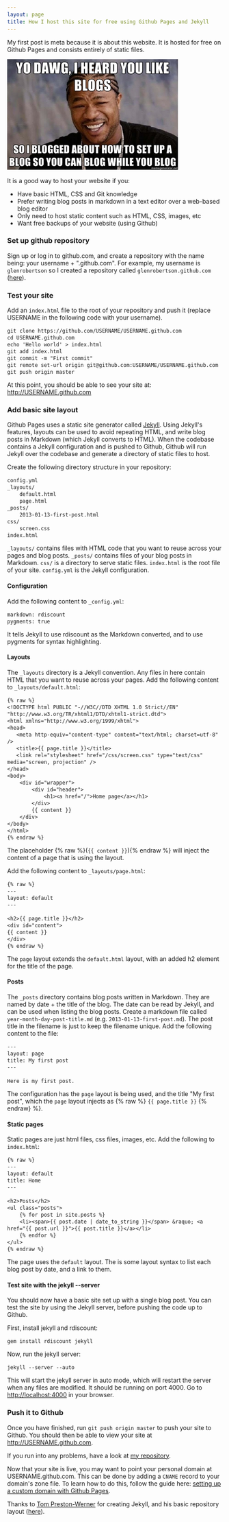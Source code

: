 ```yaml
---
layout: page
title: How I host this site for free using Github Pages and Jekyll
---
```



My first post is meta because it is about this website. It is hosted for free on Github Pages and consists entirely of static files.

![Yo dawg, I heard you like blogs, so I blogged about how to set up a blog so you can blog while you blog](/images/yo-dawg-i-heard-you-like-blogs.jpg)

It is a good way to host your website if you:

* Have basic HTML, CSS and Git knowledge
* Prefer writing blog posts in markdown in a text editor over a web-based blog editor
* Only need to host static content such as HTML, CSS, images, etc
* Want free backups of your website (using Github)


### Set up github repository
Sign up or log in to github.com, and create a repository with the name being: your username + ".github.com". For example, my username is `glenrobertson` so I created a repository called `glenrobertson.github.com` ([here](https://github.com/glenrobertson/glenrobertson.github.com)).

### Test your site
Add an `index.html` file to the root of your repository and push it (replace USERNAME in the following code with your username).

    git clone https://github.com/USERNAME/USERNAME.github.com
    cd USERNAME.github.com
    echo 'Hello world' > index.html
    git add index.html
    git commit -m "First commit"
    git remote set-url origin git@github.com:USERNAME/USERNAME.github.com
    git push origin master

At this point, you should be able to see your site at: http://USERNAME.github.com

### Add basic site layout
Github Pages uses a static site generator called [Jekyll](http://jekyllrb.com/). Using Jekyll's features, layouts can be used to avoid repeating HTML, and write blog posts in Markdown (which Jekyll converts to HTML). When the codebase contains a Jekyll configuration and is pushed to Github, Github will run Jekyll over the codebase and generate a directory of static files to host.

Create the following directory structure in your repository:

    config.yml
    _layouts/
        default.html
        page.html
    _posts/
        2013-01-13-first-post.html
    css/
        screen.css
    index.html

`_layouts/` contains files with HTML code that you want to reuse across your pages and blog posts.
`_posts/` contains files of your blog posts in Markdown.
`css/` is a directory to serve static files.
`index.html` is the root file of your site.
`config.yml` is the Jekyll configuration.

#### Configuration
Add the following content to `_config.yml`:

    markdown: rdiscount
    pygments: true

It tells Jekyll to use rdiscount as the Markdown converted, and to use pygments for syntax highlighting.

#### Layouts
The `_layouts` directory is a Jekyll convention. Any files in here contain HTML that you want to reuse across your pages.
Add the following content to `_layouts/default.html`:

    {% raw %}
    <!DOCTYPE html PUBLIC "-//W3C//DTD XHTML 1.0 Strict//EN" "http://www.w3.org/TR/xhtml1/DTD/xhtml1-strict.dtd">
    <html xmlns="http://www.w3.org/1999/xhtml">
    <head>
       <meta http-equiv="content-type" content="text/html; charset=utf-8" />
       <title>{{ page.title }}</title>
       <link rel="stylesheet" href="/css/screen.css" type="text/css" media="screen, projection" />
    </head>
    <body>
        <div id="wrapper">
            <div id="header">
                <h1><a href="/">Home page</a></h1>
            </div>
            {{ content }}
        </div>
    </body>
    </html>
    {% endraw %}

The placeholder {% raw %}(`{{ content }}`){% endraw %} will inject the content of a page that is using the layout.


Add the following content to `_layouts/page.html`:

    {% raw %}
    ---
    layout: default
    ---

    <h2>{{ page.title }}</h2>
    <div id="content">
    {{ content }}
    </div>
    {% endraw %}

The `page` layout extends the `default.html` layout, with an added h2 element for the title of the page.

#### Posts
The `_posts` directory contains blog posts written in Markdown. They are named by date + the title of the blog. The date can be read by Jekyll, and can be used when listing the blog posts.
Create a markdown file called `year-month-day-post-title.md` (e.g. `2013-01-13-first-post.md`). The post title in the filename is just to keep the filename unique. Add the following content to the file:

    ---
    layout: page
    title: My first post
    ---

    Here is my first post.

The configuration has the `page` layout is being used, and the title "My first post", which the `page` layout injects as {% raw %} `{{ page.title }}` {% endraw} %}.

#### Static pages
Static pages are just html files, css files, images, etc. 
Add the following to `index.html`:

    {% raw %}
    ---
    layout: default
    title: Home
    ---

    <h2>Posts</h2>
    <ul class="posts">
        {% for post in site.posts %}
        <li><span>{{ post.date | date_to_string }}</span> &raquo; <a href="{{ post.url }}">{{ post.title }}</a></li>
        {% endfor %}
    </ul>
    {% endraw %}

The page uses the `default` layout. The is some layout syntax to list each blog post by date, and a link to them.


#### Test site with the jekyll --server
You should now have a basic site set up with a single blog post. You can test the site by using the Jekyll server, before pushing the code up to Github.

First, install jekyll and rdiscount:

    gem install rdiscount jekyll

Now, run the jekyll server:

    jekyll --server --auto

This will start the jekyll server in auto mode, which will restart the server when any files are modified. It should be running on port 4000. Go to [http://localhost:4000](http://localhost:4000) in your browser.


### Push it to Github
Once you have finished, run `git push origin master` to push your site to Github. You should then be able to view your site at http://USERNAME.github.com.

If you run into any problems, have a look at [my repository](https://github.com/glenrobertson/glenrobertson.github.com).

Now that your site is live, you may want to point your personal domain at USERNAME.github.com. This can be done by adding a `CNAME` record to your domain's zone file. To learn how to do this, follow the guide here: [setting up a custom domain with Github Pages](https://help.github.com/articles/setting-up-a-custom-domain-with-pages). 

Thanks to [Tom Preston-Werner](https://github.com/mojombo) for creating Jekyll, and his basic repository layout ([here](https://github.com/mojombo/mojombo.github.com)).


